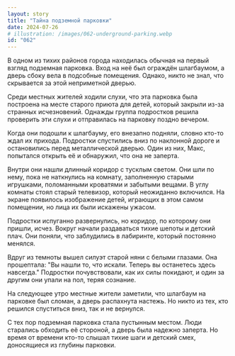 ```yaml
---
layout: story
title: "Тайна подземной парковки"
date: 2024-07-26
# illustration: /images/062-underground-parking.webp
id: "062"
---
```


В одном из тихих районов города находилась обычная на первый взгляд подземная парковка. Вход на неё был ограждён шлагбаумом, а дверь сбоку вела в подсобные помещения. Однако, никто не знал, что скрывается за этой неприметной дверью.

Среди местных жителей ходили слухи, что эта парковка была построена на месте старого приюта для детей, который закрыли из-за странных исчезновений. Однажды группа подростков решила проверить эти слухи и отправилась на парковку поздно вечером.

Когда они подошли к шлагбауму, его внезапно подняли, словно кто-то ждал их прихода. Подростки спустились вниз по наклонной дороге и остановились перед металлической дверью. Один из них, Макс, попытался открыть её и обнаружил, что она не заперта.

Внутри они нашли длинный коридор с тусклым светом. Они шли по нему, пока не наткнулись на комнату, заполненную старыми игрушками, поломанными кроватями и забытыми вещами. В углу комнаты стоял старый телевизор, который неожиданно включился. На экране появилось изображение детей, играющих в этом самом помещении, но лица их были искажены ужасом.

Подростки испуганно развернулись, но коридор, по которому они пришли, исчез. Вокруг начали раздаваться тихие шепоты и детский плач. Они поняли, что заблудились в лабиринте, который постоянно менялся.

Вдруг из темноты вышел силуэт старой няни с белыми глазами. Она прошептала: "Вы нашли то, что искали. Теперь вы останетесь здесь навсегда." Подростки почувствовали, как их силы покидают, и один за другим они упали на пол, теряя сознание.

На следующее утро местные жители заметили, что шлагбаум на парковке был сломан, а дверь распахнута настежь. Но никто из тех, кто решился спуститься вниз, так и не вернулся.

С тех пор подземная парковка стала пустынным местом. Люди старались обходить её стороной, а дверь была надежно заперта. Но время от времени кто-то слышал тихие шаги и детский смех, доносящиеся из глубины парковки.